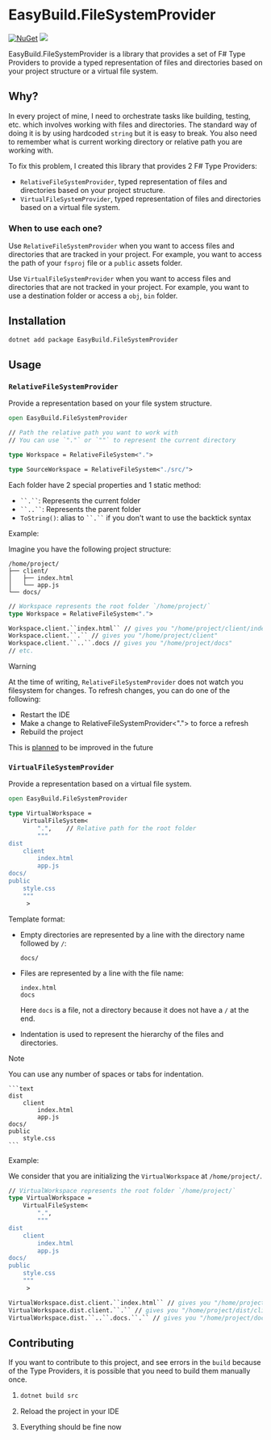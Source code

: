 # EasyBuild.FileSystemProvider

[![NuGet](https://img.shields.io/nuget/v/EasyBuild.FileSystemProvider.svg)](https://www.nuget.org/packages/EasyBuild.FileSystemProvider)
[![](https://img.shields.io/badge/Sponsors-EA4AAA)](https://mangelmaxime.github.io/sponsors/)

EasyBuild.FileSystemProvider is a library that provides a set of F# Type Providers to provide a typed representation of files and directories based on your project structure or a virtual file system.

## Why?

In every project of mine, I need to orchestrate tasks like building, testing, etc. which involves working with files and directories. The standard way of doing it is by using hardcoded `string` but it is easy to break. You also need to remember what is current working directory or relative path you are working with.

To fix this problem, I created this library that provides 2 F# Type Providers:

- `RelativeFileSystemProvider`, typed representation of files and directories based on your project structure.
- `VirtualFileSystemProvider`, typed representation of files and directories based on a virtual file system.

### When to use each one?

Use `RelativeFileSystemProvider` when you want to access files and directories that are tracked in your project. For example, you want to access the path of your `fsproj` file or a `public` assets folder.

Use `VirtualFileSystemProvider` when you want to access files and directories that are not tracked in your project. For example, you want to use a destination folder or access a `obj`, `bin` folder.

## Installation

```bash
dotnet add package EasyBuild.FileSystemProvider
```

## Usage

### `RelativeFileSystemProvider`

Provide a representation based on your file system structure.

```fsharp
open EasyBuild.FileSystemProvider

// Path the relative path you want to work with
// You can use `"."` or `""` to represent the current directory

type Workspace = RelativeFileSystem<".">

type SourceWorkspace = RelativeFileSystem<"./src/">
```

Each folder have 2 special properties and 1 static method:

- ` ``.`` `: Represents the current folder
- ` ``..`` `: Represents the parent folder
- `ToString()`: alias to ` ``.`` ` if you don't want to use the backtick syntax

Example:

Imagine you have the following project structure:

```text
/home/project/
├── client/
│   ├── index.html
│   └── app.js
└── docs/
```

```fsharp
// Workspace represents the root folder `/home/project/`
type Workspace = RelativeFileSystem<".">

Workspace.client.``index.html`` // gives you "/home/project/client/index.html"
Workspace.client.``.`` // gives you "/home/project/client"
Workspace.client.``..``.docs // gives you "/home/project/docs"
// etc.
```

> [!WARNING]
> At the time of writing, `RelativeFileSystemProvider` does not watch you filesystem for changes. To refresh changes, you can do one of the following:
> * Restart the IDE
> * Make a change to RelativeFileSystemProvider<"."> to force a refresh
> * Rebuild the project
>
> This is [planned](https://github.com/easybuild-org/EasyBuild.FileSystemProvider/issues/1) to be improved in the future

### `VirtualFileSystemProvider`

Provide a representation based on a virtual file system.

```fsharp
open EasyBuild.FileSystemProvider

type VirtualWorkspace =
    VirtualFileSystem<
        ".",    // Relative path for the root folder
        """
dist
    client
        index.html
        app.js
docs/
public
    style.css
    """
     >
```

Template format:

- Empty directories are represented by a line with the directory name followed by `/`:

    ```text
    docs/
    ```

- Files are represented by a line with the file name:

    ```text
    index.html
    docs
    ```

    Here `docs` is a file, not a directory because it does not have a `/` at the end.

- Indentation is used to represent the hierarchy of the files and directories.

> [!NOTE]
> You can use any number of spaces or tabs for indentation.

    ```text
    dist
        client
            index.html
            app.js
    docs/
    public
        style.css
    ```

Example:

We consider that you are initializing the `VirtualWorkspace` at `/home/project/`.

```fsharp
// VirtualWorkspace represents the root folder `/home/project/`
type VirtualWorkspace =
    VirtualFileSystem<
        ".",
        """
dist
    client
        index.html
        app.js
docs/
public
    style.css
    """
     >

VirtualWorkspace.dist.client.``index.html`` // gives you "/home/project/dist/client/index.html"
VirtualWorkspace.dist.client.``.`` // gives you "/home/project/dist/client"
VirtualWorkspace.dist.``..``.docs.``.`` // gives you "/home/project/docs"
```

## Contributing

If you want to contribute to this project, and see errors in the `build` because of the Type Providers, it is possible that you need to build them manually once.

1.
    ```bash
    dotnet build src
    ```

2. Reload the project in your IDE
3. Everything should be fine now
